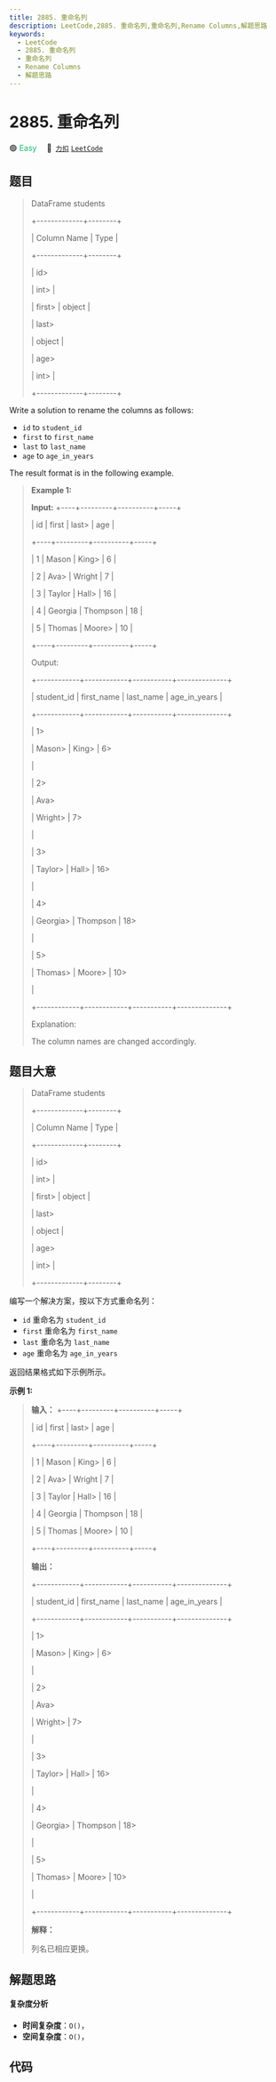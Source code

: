```yaml
---
title: 2885. 重命名列
description: LeetCode,2885. 重命名列,重命名列,Rename Columns,解题思路
keywords:
  - LeetCode
  - 2885. 重命名列
  - 重命名列
  - Rename Columns
  - 解题思路
---
```


# 2885. 重命名列

🟢 <font color=#15bd66>Easy</font>&emsp; 🔗&ensp;[`力扣`](https://leetcode.cn/problems/rename-columns) [`LeetCode`](https://leetcode.com/problems/rename-columns)

## 题目


> 
> DataFrame students
> 
> +-------------+--------+
> 
> | Column Name | Type   |
> 
> +-------------+--------+
> 
> | id> 
> > 
>   | int> 
> |
> 
> | first> 
>    | object |
> 
> | last> 
> > 
> | object |
> 
> | age> 
> > 
>  | int> 
> |
> 
> +-------------+--------+
> 
> 

Write a solution to rename the columns as follows:

  * `id` to `student_id`
  * `first` to `first_name`
  * `last` to `last_name`
  * `age` to `age_in_years`

The result format is in the following example.



> 
> 
> 
> 
> 
> **Example 1:**
> 
> **Input:** +----+---------+----------+-----+
> 
> | id | first   | last> 
>  | age |
> 
> +----+---------+----------+-----+
> 
> | 1  | Mason   | King> 
>  | 6   |
> 
> | 2  | Ava> 
>  | Wright   | 7   |
> 
> | 3  | Taylor  | Hall> 
>  | 16  |
> 
> | 4  | Georgia | Thompson | 18  |
> 
> | 5  | Thomas  | Moore> 
> | 10  |
> 
> +----+---------+----------+-----+
> 
> Output:
> 
> +------------+------------+-----------+--------------+
> 
> | student_id | first_name | last_name | age_in_years |
> 
> +------------+------------+-----------+--------------+
> 
> | 1> 
> > 
>   | Mason> 
>   | King> 
>   | 6> 
> > 
> > 
> |
> 
> | 2> 
> > 
>   | Ava> 
> > 
> | Wright> 
> | 7> 
> > 
> > 
> |
> 
> | 3> 
> > 
>   | Taylor> 
>  | Hall> 
>   | 16> 
> > 
>    |
> 
> | 4> 
> > 
>   | Georgia> 
> | Thompson  | 18> 
> > 
>    |
> 
> | 5> 
> > 
>   | Thomas> 
>  | Moore> 
>  | 10> 
> > 
>    |
> 
> +------------+------------+-----------+--------------+
> 
> Explanation: 
> 
> The column names are changed accordingly.


## 题目大意


> 
> DataFrame students
> 
> +-------------+--------+
> 
> | Column Name | Type   |
> 
> +-------------+--------+
> 
> | id> 
> > 
>   | int> 
> |
> 
> | first> 
>    | object |
> 
> | last> 
> > 
> | object |
> 
> | age> 
> > 
>  | int> 
> |
> 
> +-------------+--------+
> 
> 

编写一个解决方案，按以下方式重命名列：

  * `id` 重命名为 `student_id`
  * `first` 重命名为 `first_name`
  * `last` 重命名为 `last_name`
  * `age` 重命名为 `age_in_years`

返回结果格式如下示例所示。



**示例 1:**

> 
> 
> 
> 
> 
> **输入：** +----+---------+----------+-----+
> 
> | id | first   | last> 
>  | age |
> 
> +----+---------+----------+-----+
> 
> | 1  | Mason   | King> 
>  | 6   |
> 
> | 2  | Ava> 
>  | Wright   | 7   |
> 
> | 3  | Taylor  | Hall> 
>  | 16  |
> 
> | 4  | Georgia | Thompson | 18  |
> 
> | 5  | Thomas  | Moore> 
> | 10  |
> 
> +----+---------+----------+-----+
> 
> **输出：**
> 
> +------------+------------+-----------+--------------+
> 
> | student_id | first_name | last_name | age_in_years |
> 
> +------------+------------+-----------+--------------+
> 
> | 1> 
> > 
>   | Mason> 
>   | King> 
>   | 6> 
> > 
> > 
> |
> 
> | 2> 
> > 
>   | Ava> 
> > 
> | Wright> 
> | 7> 
> > 
> > 
> |
> 
> | 3> 
> > 
>   | Taylor> 
>  | Hall> 
>   | 16> 
> > 
>    |
> 
> | 4> 
> > 
>   | Georgia> 
> | Thompson  | 18> 
> > 
>    |
> 
> | 5> 
> > 
>   | Thomas> 
>  | Moore> 
>  | 10> 
> > 
>    |
> 
> +------------+------------+-----------+--------------+
> 
> **解释：**
> 
> 列名已相应更换。


## 解题思路

#### 复杂度分析

- **时间复杂度**：`O()`，
- **空间复杂度**：`O()`，

## 代码

```javascript

```